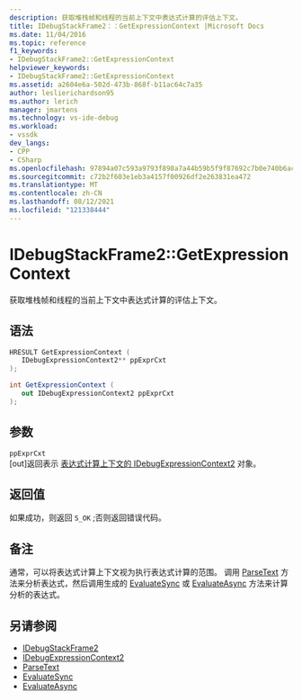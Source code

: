 ```yaml
---
description: 获取堆栈帧和线程的当前上下文中表达式计算的评估上下文。
title: IDebugStackFrame2：：GetExpressionContext |Microsoft Docs
ms.date: 11/04/2016
ms.topic: reference
f1_keywords:
- IDebugStackFrame2::GetExpressionContext
helpviewer_keywords:
- IDebugStackFrame2::GetExpressionContext
ms.assetid: a2604e6a-502d-473b-868f-b11ac64c7a35
author: leslierichardson95
ms.author: lerich
manager: jmartens
ms.technology: vs-ide-debug
ms.workload:
- vssdk
dev_langs:
- CPP
- CSharp
ms.openlocfilehash: 97894a07c593a9793f898a7a44b59b5f9f87692c7b0e740b6ace6ce502e8cc57
ms.sourcegitcommit: c72b2f603e1eb3a4157f00926df2e263831ea472
ms.translationtype: MT
ms.contentlocale: zh-CN
ms.lasthandoff: 08/12/2021
ms.locfileid: "121338444"
---
```

# <a name="idebugstackframe2getexpressioncontext"></a>IDebugStackFrame2::GetExpressionContext
获取堆栈帧和线程的当前上下文中表达式计算的评估上下文。

## <a name="syntax"></a>语法

```cpp
HRESULT GetExpressionContext ( 
   IDebugExpressionContext2** ppExprCxt
);
```

```csharp
int GetExpressionContext ( 
   out IDebugExpressionContext2 ppExprCxt
);
```

## <a name="parameters"></a>参数
`ppExprCxt`\
[out]返回表示 [表达式计算上下文的 IDebugExpressionContext2](../../../extensibility/debugger/reference/idebugexpressioncontext2.md) 对象。

## <a name="return-value"></a>返回值
 如果成功，则返回 `S_OK` ;否则返回错误代码。

## <a name="remarks"></a>备注
 通常，可以将表达式计算上下文视为执行表达式计算的范围。 调用 [ParseText](../../../extensibility/debugger/reference/idebugexpressioncontext2-parsetext.md) 方法来分析表达式，然后调用生成的 [EvaluateSync](../../../extensibility/debugger/reference/idebugexpression2-evaluatesync.md) 或 [EvaluateAsync](../../../extensibility/debugger/reference/idebugexpression2-evaluateasync.md) 方法来计算分析的表达式。

## <a name="see-also"></a>另请参阅
- [IDebugStackFrame2](../../../extensibility/debugger/reference/idebugstackframe2.md)
- [IDebugExpressionContext2](../../../extensibility/debugger/reference/idebugexpressioncontext2.md)
- [ParseText](../../../extensibility/debugger/reference/idebugexpressioncontext2-parsetext.md)
- [EvaluateSync](../../../extensibility/debugger/reference/idebugexpression2-evaluatesync.md)
- [EvaluateAsync](../../../extensibility/debugger/reference/idebugexpression2-evaluateasync.md)
